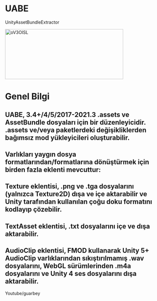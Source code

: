 # UABE
UnityAssetBundleExtractor

<img width="386" height="163" alt="oV3OISL" src="https://github.com/user-attachments/assets/8c501db4-613b-42c6-b4ad-dcf3b704dba8" />

# Genel Bilgi 

## UABE, 3.4+/4/5/2017-2021.3 .assets ve AssetBundle dosyaları için bir düzenleyicidir. .assets ve/veya paketlerdeki değişikliklerden bağımsız mod yükleyicileri oluşturabilir.
## Varlıkları yaygın dosya formatlarından/formatlarına dönüştürmek için birden fazla eklenti mevcuttur:

## Texture eklentisi, .png ve .tga dosyalarını (yalnızca Texture2D) dışa ve içe aktarabilir ve Unity tarafından kullanılan çoğu doku formatını kodlayıp çözebilir.
## TextAsset eklentisi, .txt dosyalarını içe ve dışa aktarabilir.
## AudioClip eklentisi, FMOD kullanarak Unity 5+ AudioClip varlıklarından sıkıştırılmamış .wav dosyalarını, WebGL sürümlerinden .m4a dosyalarını ve Unity 4 ses dosyalarını dışa aktarabilir.

Youtube/guarbey
